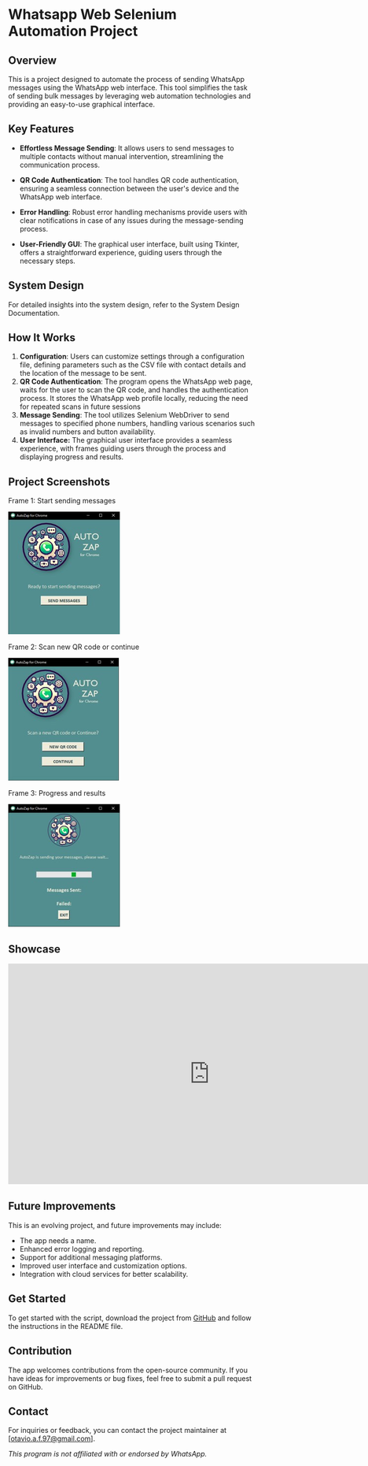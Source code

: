 # Whatsapp Web Selenium Automation Project

## Overview 
This is a project designed to automate the process of sending WhatsApp messages using the WhatsApp web interface. This tool simplifies the task of sending bulk messages by leveraging web automation technologies and providing an easy-to-use graphical interface.

## Key Features
* **Effortless Message Sending**: It allows users to send messages to multiple contacts without manual intervention, streamlining the communication process.

* **QR Code Authentication**: The tool handles QR code authentication, ensuring a seamless connection between the user's device and the WhatsApp web interface.

* **Error Handling**: Robust error handling mechanisms provide users with clear notifications in case of any issues during the message-sending process.

* **User-Friendly GUI**: The graphical user interface, built using Tkinter, offers a straightforward experience, guiding users through the necessary steps.

## System Design
For detailed insights into the system design, refer to the System Design Documentation.

## How It Works
1. **Configuration**: Users can customize settings through a configuration file, defining parameters such as the CSV file with contact details and the location of the message to be sent.
2. **QR Code Authentication**: The program opens the WhatsApp web page, waits for the user to scan the QR code, and handles the authentication process. It stores the WhatsApp web profile locally, reducing the need for repeated scans in future sessions
3. **Message Sending**: The tool utilizes Selenium WebDriver to send messages to specified phone numbers, handling various scenarios such as invalid numbers and button availability.
4. **User Interface:** The graphical user interface provides a seamless experience, with frames guiding users through the process and displaying progress and results.

   
## Project Screenshots
Frame 1: Start sending messages
 
<img src="images/Frame1.jpg?raw=true"/>
 
Frame 2: Scan new QR code or continue

<img src="images/Frame2.jpg?raw=true"/>

Frame 3: Progress and results

<img src="images/Frame3.jpg?raw=true"/>

## Showcase

<iframe width="818" height="448" src="https://www.youtube.com/embed/3Zou1ojfTqI" title="AutoZap: Automate Your WhatsApp Messaging with Ease" frameborder="0" allow="accelerometer; autoplay; clipboard-write; encrypted-media; gyroscope; picture-in-picture; web-share" allowfullscreen></iframe>


## Future Improvements
This is an evolving project, and future improvements may include:
* The app needs a name.
* Enhanced error logging and reporting.
* Support for additional messaging platforms.
* Improved user interface and customization options.
* Integration with cloud services for better scalability.


## Get Started
To get started with the script, download the project from  [GitHub](http://www.github.com/otavio-coding/whatsappweb-automation/ "http://www.github.com/otavio-coding/whatsappweb-automation/") and follow the instructions in the README file.

## Contribution
The app welcomes contributions from the open-source community. If you have ideas for improvements or bug fixes, feel free to submit a pull request on GitHub.

## Contact
For inquiries or feedback, you can contact the project maintainer at [otavio.a.f.97@gmail.com].

*This program is not affiliated with or endorsed by WhatsApp.*
